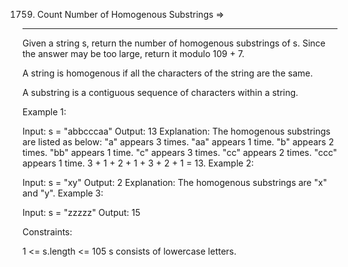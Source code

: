 1759. Count Number of Homogenous Substrings  =>
--------------------------------------------


Given a string s, return the number of homogenous substrings of s. Since the answer may be too large, return it modulo 109 + 7.

A string is homogenous if all the characters of the string are the same.

A substring is a contiguous sequence of characters within a string.

 

Example 1:

Input: s = "abbcccaa"
Output: 13
Explanation: The homogenous substrings are listed as below:
"a"   appears 3 times.
"aa"  appears 1 time.
"b"   appears 2 times.
"bb"  appears 1 time.
"c"   appears 3 times.
"cc"  appears 2 times.
"ccc" appears 1 time.
3 + 1 + 2 + 1 + 3 + 2 + 1 = 13.
Example 2:

Input: s = "xy"
Output: 2
Explanation: The homogenous substrings are "x" and "y".
Example 3:

Input: s = "zzzzz"
Output: 15
 

Constraints:

1 <= s.length <= 105
s consists of lowercase letters.
